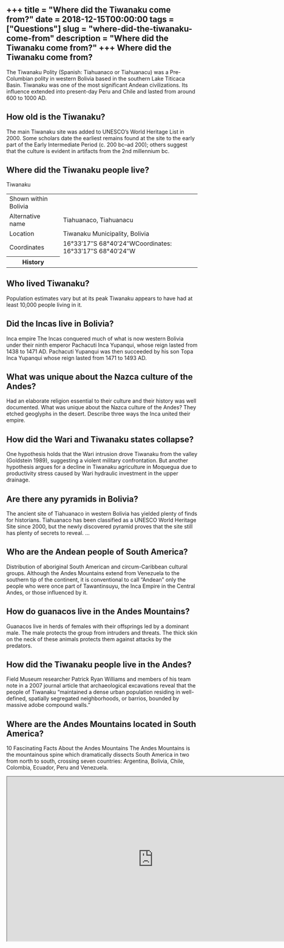 +++
title = "Where did the Tiwanaku come from?"
date = 2018-12-15T00:00:00
tags = ["Questions"]
slug = "where-did-the-tiwanaku-come-from"
description = "Where did the Tiwanaku come from?"
+++
Where did the Tiwanaku come from?
---------------------------------

The Tiwanaku Polity (Spanish: Tiahuanaco or Tiahuanacu) was a Pre-Columbian polity in western Bolivia based in the southern Lake Titicaca Basin. Tiwanaku was one of the most significant Andean civilizations. Its influence extended into present-day Peru and Chile and lasted from around 600 to 1000 AD.

How old is the Tiwanaku?
------------------------

The main Tiwanaku site was added to UNESCO’s World Heritage List in 2000. Some scholars date the earliest remains found at the site to the early part of the Early Intermediate Period (c. 200 bc–ad 200); others suggest that the culture is evident in artifacts from the 2nd millennium bc.

Where did the Tiwanaku people live?
-----------------------------------

Tiwanaku

<table><tr><td>Shown within Bolivia</td></tr><tr><td>Alternative name</td><td>Tiahuanaco, Tiahuanacu</td></tr><tr><td>Location</td><td>Tiwanaku Municipality, Bolivia</td></tr><tr><td>Coordinates</td><td>16°33′17″S 68°40′24″WCoordinates: 16°33′17″S 68°40′24″W</td></tr><tr><th>History</th></tr></table>

Who lived Tiwanaku?
-------------------

Population estimates vary but at its peak Tiwanaku appears to have had at least 10,000 people living in it.

Did the Incas live in Bolivia?
------------------------------

Inca empire The Incas conquered much of what is now western Bolivia under their ninth emperor Pachacuti Inca Yupanqui, whose reign lasted from 1438 to 1471 AD. Pachacuti Yupanqui was then succeeded by his son Topa Inca Yupanqui whose reign lasted from 1471 to 1493 AD.

What was unique about the Nazca culture of the Andes?
-----------------------------------------------------

Had an elaborate religion essential to their culture and their history was well documented. What was unique about the Nazca culture of the Andes? They etched geoglyphs in the desert. Describe three ways the Inca united their empire.

How did the Wari and Tiwanaku states collapse?
----------------------------------------------

One hypothesis holds that the Wari intrusion drove Tiwanaku from the valley (Goldstein 1989), suggesting a violent military confrontation. But another hypothesis argues for a decline in Tiwanaku agriculture in Moquegua due to productivity stress caused by Wari hydraulic investment in the upper drainage.

Are there any pyramids in Bolivia?
----------------------------------

The ancient site of Tiahuanaco in western Bolivia has yielded plenty of finds for historians. Tiahuanaco has been classified as a UNESCO World Heritage Site since 2000, but the newly discovered pyramid proves that the site still has plenty of secrets to reveal. …

Who are the Andean people of South America?
-------------------------------------------

Distribution of aboriginal South American and circum-Caribbean cultural groups. Although the Andes Mountains extend from Venezuela to the southern tip of the continent, it is conventional to call “Andean” only the people who were once part of Tawantinsuyu, the Inca Empire in the Central Andes, or those influenced by it.

How do guanacos live in the Andes Mountains?
--------------------------------------------

Guanacos live in herds of females with their offsprings led by a dominant male. The male protects the group from intruders and threats. The thick skin on the neck of these animals protects them against attacks by the predators.

How did the Tiwanaku people live in the Andes?
----------------------------------------------

Field Museum researcher Patrick Ryan Williams and members of his team note in a 2007 journal article that archaeological excavations reveal that the people of Tiwanaku “maintained a dense urban population residing in well-defined, spatially segregated neighborhoods, or barrios, bounded by massive adobe compound walls.”

Where are the Andes Mountains located in South America?
-------------------------------------------------------

10 Fascinating Facts About the Andes Mountains The Andes Mountains is the mountainous spine which dramatically dissects South America in two from north to south, crossing seven countries: Argentina, Bolivia, Chile, Colombia, Ecuador, Peru and Venezuela.

<iframe allow="accelerometer; autoplay; clipboard-write; encrypted-media; gyroscope; picture-in-picture" allowfullscreen="" class="__youtube_prefs__  epyt-is-override  no-lazyload" data-no-lazy="1" data-origheight="433" data-origwidth="770" data-skipgform_ajax_framebjll="" height="433" id="_ytid_25761" loading="lazy" src="https://www.youtube.com/embed/sybbruxeJu8?enablejsapi=1&autoplay=0&cc_load_policy=0&cc_lang_pref=&iv_load_policy=1&loop=0&modestbranding=0&rel=1&fs=1&playsinline=0&autohide=2&theme=dark&color=red&controls=1&" title="YouTube player" width="770"></iframe>